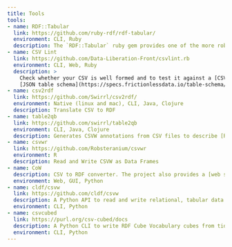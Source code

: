 ```yaml
---
title: Tools
tools:
- name: RDF::Tabular
  link: https://github.com/ruby-rdf/rdf-tabular/
  environment: CLI, Ruby
  description: The `RDF::Tabular` ruby gem provides one of the more robust and comprehensive implementations, supporting both translation and validation.
- name: CSV Lint
  link: https://github.com/Data-Liberation-Front/csvlint.rb
  environment: CLI, Web, Ruby
  description: >
    Check whether your CSV is well formed and to test it against a [CSV dialect](http://dataprotocols.org/csv-dialect/),
    [JSON table schema](https://specs.frictionlessdata.io/table-schema/) or of course a CSVW annotation. A web service is available at [csvlint.io](http://csvlint.io/).
- name: csv2rdf
  link: https://github.com/Swirrl/csv2rdf/
  environment: Native (linux and mac), CLI, Java, Clojure
  description: Translate CSV to RDF
- name: table2qb
  link: https://github.com/swirrl/table2qb
  environment: CLI, Java, Clojure
  description: Generates CSVW annotations from CSV files to describe [RDF Data Cubes](https://www.w3.org/TR/vocab-data-cube/).
- name: csvwr
  link: https://github.com/Robsteranium/csvwr
  environment: R
  description: Read and Write CSVW as Data Frames
- name: CoW
  description: CSV to RDF converter. The project also provides a [web service](http://cattle.datalegend.net/) and [GUI](https://github.com/CLARIAH/ruminator).
  environment: Web, GUI, Python
- name: cldf/csvw
  link: https://github.com/cldf/csvw
  description: A Python API to read and write relational, tabular data according to the CSVW specification.
  environment: CLI, Python
- name: csvcubed
  link: https://purl.org/csv-cubed/docs
  description: A Python CLI to write RDF Cube Vocabulary cubes from tidy CSVs and a basic json mark-up.
  environment: CLI, Python
---
```

